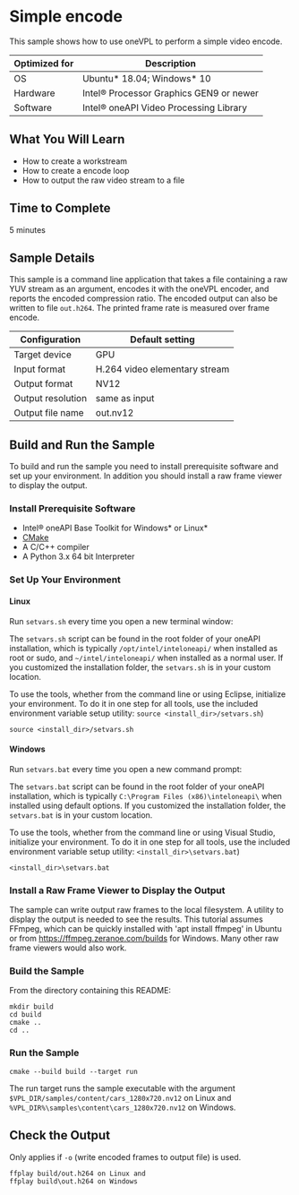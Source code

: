 # Simple encode

This sample shows how to use oneVPL to perform a simple video encode.

| Optimized for   | Description
|---------------- | ----------------------------------------
| OS              | Ubuntu* 18.04; Windows* 10
| Hardware        | Intel® Processor Graphics GEN9 or newer
| Software        | Intel® oneAPI Video Processing Library

## What You Will Learn

- How to create a workstream
- How to create a encode loop
- How to output the raw video stream to a file


## Time to Complete

  5 minutes


## Sample Details

This sample is a command line application that takes a file containing a raw
YUV stream as an argument, encodes it with the oneVPL encoder, and
reports the encoded compression ratio. The encoded output can also be
written to file `out.h264`. The printed frame rate is measured over frame
encode.


| Configuration     | Default setting
| ----------------- | ----------------------------------
| Target device     | GPU
| Input format      | H.264 video elementary stream
| Output format     | NV12
| Output resolution | same as input
| Output file name  | out.nv12


## Build and Run the Sample

To build and run the sample you need to install prerequisite software and set up
your environment. In addition you should install a raw frame viewer to display
the output.

### Install Prerequisite Software

 - Intel® oneAPI Base Toolkit for Windows* or Linux*
 - [CMake](https://cmake.org)
 - A C/C++ compiler
 - A Python 3.x 64 bit Interpreter

### Set Up Your Environment

#### Linux

Run `setvars.sh` every time you open a new terminal window:

The `setvars.sh` script can be found in the root folder of your oneAPI
installation, which is typically `/opt/intel/inteloneapi/` when installed as
root or sudo, and `~/intel/inteloneapi/` when installed as a normal user.  If
you customized the installation folder, the `setvars.sh` is in your custom
location.

To use the tools, whether from the command line or using Eclipse, initialize
your environment. To do it in one step for all tools, use the included
environment variable setup utility: `source <install_dir>/setvars.sh`)

```
source <install_dir>/setvars.sh
```


#### Windows

Run `setvars.bat` every time you open a new command prompt:

The `setvars.bat` script can be found in the root folder of your oneAPI
installation, which is typically `C:\Program Files (x86)\inteloneapi\` when
installed using default options. If you customized the installation folder, the
`setvars.bat` is in your custom location.

To use the tools, whether from the command line or using Visual Studio,
initialize your environment. To do it in one step for all tools, use the
included environment variable setup utility: `<install_dir>\setvars.bat`)

```
<install_dir>\setvars.bat
```


### Install a Raw Frame Viewer to Display the Output

The sample can write output raw frames to the local filesystem.  A utility to
display the output is needed to see the results.  This tutorial assumes FFmpeg,
which can be quickly installed with 'apt install ffmpeg' in Ubuntu or from
https://ffmpeg.zeranoe.com/builds for Windows.  Many other raw frame viewers
would also work.


### Build the Sample

From the directory containing this README:

```
mkdir build
cd build
cmake ..
cd ..
```


### Run the Sample

```
cmake --build build --target run
```

The run target runs the sample executable with the argument
`$VPL_DIR/samples/content/cars_1280x720.nv12` on Linux and
`%VPL_DIR%\samples\content\cars_1280x720.nv12` on Windows.


## Check the Output
Only applies if `-o` (write encoded frames to output file) is used.
```
ffplay build/out.h264 on Linux and
ffplay build\out.h264 on Windows
```
